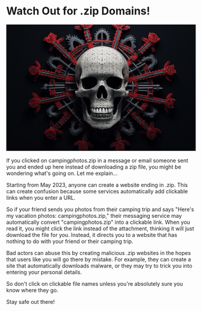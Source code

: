# Watch Out for .zip Domains!

![Skull and crossbones generated by Midjourney](skullcrossbones.png)

If you clicked on campingphotos.zip in a message or email someone sent you and ended up here instead of downloading a zip file, you might be wondering what's going on. Let me explain…

Starting from May 2023, anyone can create a website ending in .zip. This can create confusion because some services automatically add clickable links when you enter a URL.

So if your friend sends you photos from their camping trip and says "Here's my vacation photos: campingphotos.zip," their messaging service may automatically convert "campingphotos.zip" into a clickable link. When you read it, you might click the link instead of the attachment, thinking it will just download the file for you. Instead, it directs you to a website that has nothing to do with your friend or their camping trip.

Bad actors can abuse this by creating malicious .zip websites in the hopes that users like you will go there by mistake. For example, they can create a site that automatically downloads malware, or they may try to trick you into entering your personal details.

So don't click on clickable file names unless you're absolutely sure you know where they go.

Stay safe out there!
